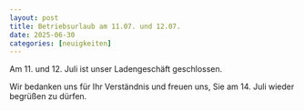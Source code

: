 ```yaml
---
layout: post
title: Betriebsurlaub am 11.07. und 12.07.
date: 2025-06-30
categories: [neuigkeiten]
---
```


Am 11. und 12. Juli ist unser Ladengeschäft geschlossen.

Wir bedanken uns für Ihr Verständnis und freuen uns, Sie am 14. Juli wieder begrüßen zu dürfen.